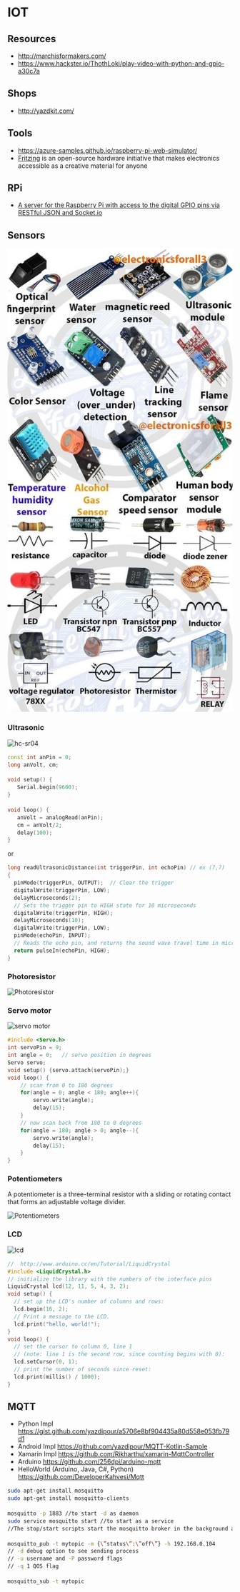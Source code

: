 # IOT

## Resources

- http://marchisformakers.com/
- https://www.hackster.io/ThothLoki/play-video-with-python-and-gpio-a30c7a

## Shops

- http://yazdkit.com/

## Tools

- https://azure-samples.github.io/raspberry-pi-web-simulator/
- [Fritzing](http://fritzing.org/home/) is an open-source hardware initiative that makes electronics accessible as a creative material for anyone

## RPi

* [A server for the Raspberry Pi with access to the digital GPIO pins via RESTful JSON and Socket.io](https://github.com/projectweekend/Pi-GPIO-Server)

## Sensors

![Sensors](assets/iot/sensors.jpg)
![Sensors](assets/iot/sensors2.jpg)

### Ultrasonic

![hc-sr04](https://cdn-images-1.medium.com/max/1600/1*ODZShyJXz7Hi_J9VEbGa-Q.jpeg)

```cpp
const int anPin = 0;
long anVolt, cm;

void setup() {
   Serial.begin(9600);
}

void loop() {  
   anVolt = analogRead(anPin);
   cm = anVolt/2;
   delay(100);
}
```

or

```cpp
long readUltrasonicDistance(int triggerPin, int echoPin) // ex (7,7)
{
  pinMode(triggerPin, OUTPUT);  // Clear the trigger
  digitalWrite(triggerPin, LOW);
  delayMicroseconds(2);
  // Sets the trigger pin to HIGH state for 10 microseconds
  digitalWrite(triggerPin, HIGH);
  delayMicroseconds(10);
  digitalWrite(triggerPin, LOW);
  pinMode(echoPin, INPUT);
  // Reads the echo pin, and returns the sound wave travel time in microseconds
  return pulseIn(echoPin, HIGH);
}
```

### Photoresistor

![Photoresistor](https://upload.wikimedia.org/wikipedia/commons/thumb/b/bb/LDR_1480405_6_7_HDR_Enhancer_1.jpg/302px-LDR_1480405_6_7_HDR_Enhancer_1.jpg)

### Servo motor

![servo motor](https://cdn-learn.adafruit.com/assets/assets/000/002/304/large1024/learn_arduino_knob.jpg?1396781531)

```cpp
#include <Servo.h>
int servoPin = 9;
int angle = 0;   // servo position in degrees
Servo servo;  
void setup() {servo.attach(servoPin);}
void loop() {
    // scan from 0 to 180 degrees
    for(angle = 0; angle < 180; angle++){
        servo.write(angle);
        delay(15);
    }
    // now scan back from 180 to 0 degrees
    for(angle = 180; angle > 0; angle--){
        servo.write(angle);
        delay(15);
    }
}
```

### Potentiometers

A potentiometer is a three-terminal resistor with a sliding or rotating contact that forms an adjustable voltage divider. 

![Potentiometers](https://cdn.instructables.com/F20/QNR1/IQTTBQS1/F20QNR1IQTTBQS1.MEDIUM.jpg)

### LCD

![lcd](http://3.bp.blogspot.com/-Wr0Giky7hzE/UGSraHrADBI/AAAAAAAAAf4/8xYgCTcqdM4/s1600/lcd-sharp-ir-sensor-arduino.jpg)

```cpp
//  http://www.arduino.cc/en/Tutorial/LiquidCrystal
#include <LiquidCrystal.h>
// initialize the library with the numbers of the interface pins
LiquidCrystal lcd(12, 11, 5, 4, 3, 2);
void setup() {
  // set up the LCD's number of columns and rows:
  lcd.begin(16, 2);
  // Print a message to the LCD.
  lcd.print("hello, world!");
}
void loop() {
  // set the cursor to column 0, line 1
  // (note: line 1 is the second row, since counting begins with 0):
  lcd.setCursor(0, 1);
  // print the number of seconds since reset:
  lcd.print(millis() / 1000);
}
```

## MQTT

- Python Impl https://gist.github.com/yazdipour/a5706e8bf904435a80d558e053fb79d1
- Android Impl https://github.com/yazdipour/MQTT-Kotlin-Sample
- Xamarin Impl https://github.com/Rikharthu/xamarin-MqttController
- Arduino https://github.com/256dpi/arduino-mqtt
- HelloWorld (Arduino, Java, C#, Python) https://github.com/DeveloperKahvesi/Mqtt

```sh
sudo apt-get install mosquitto
sudo apt-get install mosquitto-clients

mosquitto -p 1883 //to start -d as daemon
sudo service mosquitto start //to start as a service
//The stop/start scripts start the mosquitto broker in the background and also use the default mosquitto.conf file in the /etc/mosquitto/ folder.

mosquitto_pub -t mytopic -m {\”status\”:\”off\”} -h 192.168.0.104
// -d debug option to see sending process
// -u username and -P password flags
// -q 1 QOS flag

mosquitto_sub -t mytopic
```
